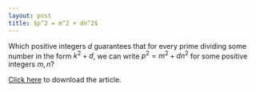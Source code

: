 ```yaml
---
layout: post
title: $p^2 = m^2 + dn^2$
---
```


Which positive integers $d$ guarantees that for every prime dividing some number in the form $k^2+d$, we can write $p^2=m^2+dn^2$ for some positive integers $m,n$?

<a href="https://raw.githubusercontent.com/Tristanchaang/tristanchaang.github.io/main/downloads/p^2=m^2+dn^2.pdf" download>Click here</a> to download the article.